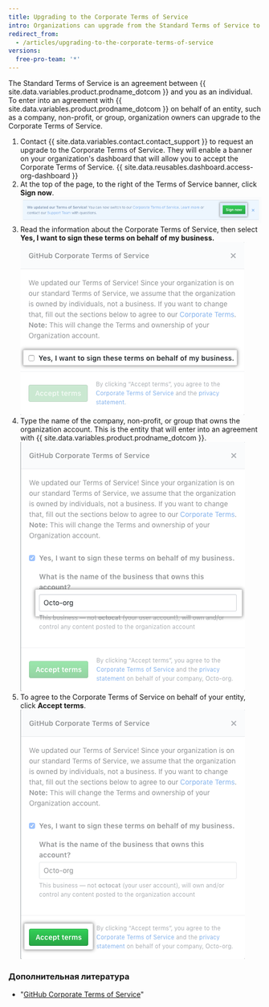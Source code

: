 ```yaml
---
title: Upgrading to the Corporate Terms of Service
intro: Organizations can upgrade from the Standard Terms of Service to the Corporate Terms of Service.
redirect_from:
  - /articles/upgrading-to-the-corporate-terms-of-service
versions:
  free-pro-team: '*'
---
```


The Standard Terms of Service is an agreement between {{ site.data.variables.product.prodname_dotcom }} and you as an individual. To enter into an agreement with {{ site.data.variables.product.prodname_dotcom }} on behalf of an entity, such as a company, non-profit, or group, organization owners can upgrade to the Corporate Terms of Service.

1. Contact {{ site.data.variables.contact.contact_support }} to request an upgrade to the Corporate Terms of Service. They will enable a banner on your organization's dashboard that will allow you to accept the Corporate Terms of Service.
{{ site.data.reusables.dashboard.access-org-dashboard }}
3. At the top of the page, to the right of the Terms of Service banner, click **Sign now**. ![Sign now button](/assets/images/help/organizations/sign-now-button.png)
4. Read the information about the Corporate Terms of Service, then select **Yes, I want to sign these terms on behalf of my business.** ![Check box to sign on behalf of your business](/assets/images/help/organizations/sign-on-behalf-business.png)
5. Type the name of the company, non-profit, or group that owns the organization account. This is the entity that will enter into an agreement with {{ site.data.variables.product.prodname_dotcom }}. ![Business name field](/assets/images/help/organizations/business-name-field.png)
6. To agree to the Corporate Terms of Service on behalf of your entity, click **Accept terms**. ![Accept terms button](/assets/images/help/organizations/accept-terms-button.png)

### Дополнительная литература
- "[GitHub Corporate Terms of Service](/articles/github-corporate-terms-of-service/)"
